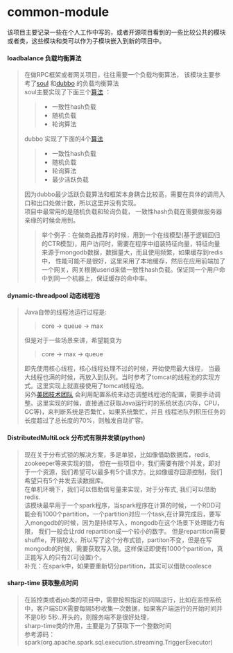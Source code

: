 # common-module #

该项目主要记录一些在个人工作中写的，或者开源项目看到的一些比较公共的模块或者类，这些模块和类可以作为子模块嵌入到新的项目中。

#### loadbalance 负载均衡算法
> 在做RPC框架或者网关项目，往往需要一个负载均衡算法， 该模块主要参考了[soul](https://github.com/Dromara/soul) 和[dubbo](https://github.com/apache/dubbo) 的负载均衡算法 <br>
> soul主要实现了下面三个[算法](https://github.com/Dromara/soul/tree/master/soul-plugin/soul-plugin-divide/src/main/java/org/dromara/soul/plugin/divide/balance) ： 
>> - 一致性hash负载
>> - 随机负载
>> - 轮询算法
>
> dubbo 实现了下面的4个[算法](https://github.com/apache/dubbo/tree/master/dubbo-cluster/src/main/java/org/apache/dubbo/rpc/cluster/loadbalance) 
>> - 一致性hash负载
>> - 随机负载
>> - 轮询算法
>> - 最少活跃负载
>
> 因为dubbo最少活跃负载算法和框架本身耦合比较高，需要在具体的调用入口和出口处做计数，所以这里并没有实现。 <br>
> 项目中最常用的是随机负载和轮询负载， 一致性hash负载在需要做服务器亲缘的时候会用到。<br>
>> 举个例子：在做商品推荐的时候，用到一个在线模型(基于逻辑回归的CTR模型)，用户访问时，需要在程序中组装特征向量，特征向量来源于mongodb数据，数据量大，而且使用频繁，如果缓存到redis中，
>> 性能可能不是很好，这里采用了本地缓存，然后在应用前端加了一个网关，网关根据userid来做一致性hash负载。保证同一个用户命中到同一个机器上，保证缓存的命中率。


#### dynamic-threadpool 动态线程池
> Java自带的线程池运行过程是:
>>core -> queue -> max
>
>但是对于一些场景来讲，希望能变为
>> core -> max -> queue
>
> 即先使用核心线程，核心线程处理不过的时候，开始使用最大线程，
> 当最大线程也满的时候，再放入到队列。当时参考了tomcat的线程池的实现方式。这里实现上就直接使用了tomcat线程池。<br>
> 另外[美团技术团队](https://tech.meituan.com/2020/04/02/java-pooling-pratice-in-meituan.html) 会利用配置系统来动态调整线程池的配置，需要手动调整。这里实现的时候，直接通过获取Java运行时的系统状态(内存，CPU，GC等)，来判断系统是否繁忙，如果系统繁忙，并且
> 线程池队列积压任务的长度超过了总长度的70%，则触发自动扩容。


#### DistributedMultiLock 分布式有限并发锁(python)
> 现在关于分布式锁的解决方案，多是单锁，比如像借助数据库，redis, zookeeper等来实现的锁， 
> 但在一些项目中，我们需要有限个并发，即对于一个资源，我们希望可以最多有5个请求方。比如像缓存回源控制，我们希望只有5个并发去读数据库。<br>
> 在单机环境下，我们可以借助信号量来实现，对于分布式, 我们可以借助redis.<br>
> 该模块最早用于一个spark程序，当spark程序在计算的时候，一个RDD可能会有1000个partition，一个partition对应一个task,在计算完成后，要写入mongodb的时候，因为是持续写入，mongodb在这个场景下处理能力有限，
> 我们一般会让rdd repartition成一个较小的数字。 但是repartition需要shuffle，开销较大，所以写了这个分布式锁，partiton不变，但是在写mongodb的时候，需要获取写入锁。这样保证即使有1000个partition，真正能写入的只有2(可设置)个。<br>
> 补充：在spark中，如果要重新切分partition，其实可以借助coalesce
> 

#### sharp-time 获取整点时间
> 在监控类或者job类的项目中，需要按照指定的间隔运行，比如在监控系统中，客户端SDK需要每隔5秒收集一次数据，如果客户端运行的开始时间并不是0秒 5秒..开头的，则服务端不是很好处理， <br>
> sharp-time类的作用，主要是为了获取下一个整数时间<br>
> 参考源码：spark(org.apache.spark.sql.execution.streaming.TriggerExecutor)



